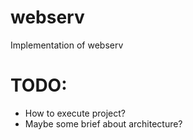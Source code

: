 # webserv

Implementation of webserv

# TODO:

- How to execute project?
- Maybe some brief about architecture?
